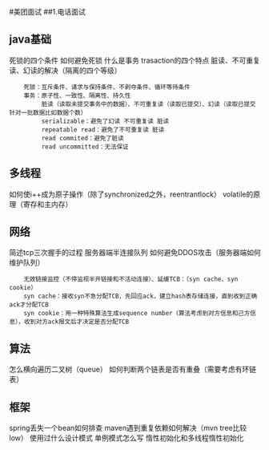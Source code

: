 #美团面试
##1.电话面试

## java基础
死锁的四个条件 如何避免死锁 什么是事务 trasaction的四个特点 脏读、不可重复读、幻读的解决（隔离的四个等级）

        死锁：互斥条件、请求与保持条件、不剥夺条件、循环等待条件
        事务：原子性、一致性、隔离性、持久性
             脏读（读取未提交事务中的数据）、不可重复读（读取已提交）、幻读（读取已提交 针对一批数据比如数据个数）
             serializable：避免了幻读 不可重复读 脏读
             repeatable read：避免了不可重复读 脏读
             read commited：避免了脏读
             read uncommitted：无法保证
## 多线程
如何使i++成为原子操作（除了synchronized之外，reentrantlock） volatile的原理（寄存和主内存）
## 网络
简述tcp三次握手的过程 服务器端半连接队列 如何避免DDOS攻击（服务器端如何维护队列）

        无效链接监控（不停监视半开链接和不活动连接）、延缓TCB：（syn cache、syn cookie）     
        syn cache：接收syn不急分配TCB，先回应ack，建立hash表存储连接，直到收到正确ack才分配TCB
        syn cookie：用一种特殊算法生成sequence number（算法考虑到对方信息和己方信息），收到对方ack报文后才决定是否分配TCB
        
## 算法
怎么横向遍历二叉树（queue） 如何判断两个链表是否有重叠（需要考虑有环链表）
## 框架
spring丢失一个bean如何排查 maven遇到重复依赖如何解决（mvn tree比较low）
使用过什么设计模式 单例模式怎么写 惰性初始化和多线程惰性初始化
